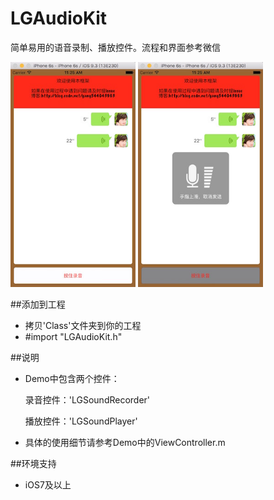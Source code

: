 # LGAudioKit
简单易用的语音录制、播放控件。流程和界面参考微信

<img src="https://github.com/gang544043963/MyDataSource/blob/master/C81B65C4-5EB1-4FE9-AF3E-E234132300C6.jpeg?raw=true" alt="CXLSlideList Screenshot" width="200" height="360"/>
<img src="https://github.com/gang544043963/MyDataSource/blob/master/37E9A97C-6EE5-4542-94F5-5B40326177E9.jpeg?raw=true" alt="CXLSlideList Screenshot" width="200" height="360"/>

##添加到工程
- 拷贝'Class'文件夹到你的工程
- #import "LGAudioKit.h"

##说明
- Demo中包含两个控件：

    录音控件：'LGSoundRecorder'

    播放控件：'LGSoundPlayer'
- 具体的使用细节请参考Demo中的ViewController.m

##环境支持
- iOS7及以上
